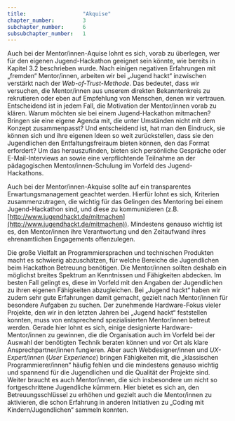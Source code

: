```yaml
---
title: 					"Akquise"
chapter_number: 		3
subchapter_number:		6
subsubchapter_number:	1
---
```


Auch bei der Mentor/innen-Aquise lohnt es sich, vorab zu überlegen, wer für den eigenen Jugend-Hackathon geeignet sein könnte, wie bereits in Kapitel 3.2 beschrieben wurde. Nach einigen negativen Erfahrungen mit „fremden“ Mentor/innen, arbeiten wir bei „Jugend hackt“ inzwischen verstärkt nach der *Web-of-Trust-Methode*. Das bedeutet, dass wir versuchen, die Mentor/innen aus unserem direkten Bekanntenkreis zu rekrutieren oder eben auf Empfehlung von Menschen, denen wir vertrauen. Entscheidend ist in jedem Fall, die Motivation der Mentor/innen vorab zu klären. Warum möchten sie bei einem Jugend-Hackathon mitmachen? Bringen sie eine eigene Agenda mit, die unter Umständen nicht mit dem Konzept zusammenpasst? Und entscheidend ist, hat man den Eindruck, sie können sich und ihre eigenen Ideen so weit zurückstellen, dass sie den Jugendlichen den Entfaltungsfreiraum bieten können, den das Format erfordert? Um das herauszufinden, bieten sich persönliche Gespräche oder E-Mail-Interviews an sowie eine verpflichtende Teilnahme an der pädagogischen Mentor/innen-Schulung im Vorfeld des Jugend-Hackathons.

Auch bei der Mentor/innen-Akquise sollte auf ein transparentes Erwartungsmanagement geachtet werden. Hierfür lohnt es sich, Kriterien zusammenzutragen, die wichtig für das Gelingen des Mentoring bei einem Jugend-Hackathon sind, und diese zu kommunizieren (z.B. [http://www.jugendhackt.de/mitmachen](http://www.jugendhackt.de/mitmachen)). Mindestens genauso wichtig ist es, den Mentor/innen ihre Verantwortung und den Zeitaufwand ihres ehrenamtlichen Engagements offenzulegen.

Die große Vielfalt an Programmiersprachen und technischen Produkten macht es schwierig abzuschätzen, für welche Bereiche die Jugendlichen beim Hackathon Betreuung benötigen. Die Mentor/innen sollten deshalb ein möglichst breites Spektrum an Kenntnissen und Fähigkeiten abdecken. Im besten Fall gelingt es, diese im Vorfeld mit den Angaben der Jugendlichen zu ihren eigenen Fähigkeiten abzugleichen. Bei „Jugend hackt“ haben wir zudem sehr gute Erfahrungen damit gemacht, gezielt nach Mentor/innen für besondere Aufgaben zu suchen. Der zunehmende Hardware-Fokus vieler Projekte, den wir in den letzten Jahren bei „Jugend hackt“ feststellen konnten, muss von entsprechend spezialisierten Mentor/innen betreut werden. Gerade hier lohnt es sich, einige designierte Hardware-Mentor/innen zu gewinnen, die die Organisation auch im Vorfeld bei der Auswahl der benötigten Technik beraten können und vor Ort als klare Ansprechpartner/innen fungieren. Aber auch Webdesigner/innen und *UX-Expert/innen* (*User Experience*) bringen Fähigkeiten mit, die „klassischen Programmierer/innen“ häufig fehlen und die mindestens genauso wichtig und spannend für die Jugendlichen und die Qualität der Projekte sind. Weiter braucht es auch Mentor/innen, die sich insbesondere um nicht so fortgeschrittene Jugendliche kümmern. Hier bietet es sich an, den Betreuungsschlüssel zu erhöhen und gezielt auch die Mentor/innen zu aktivieren, die schon Erfahrung in anderen Initiativen zu „Coding mit Kindern/Jugendlichen“ sammeln konnten. 